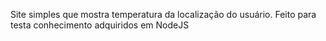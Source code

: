 Site simples que mostra temperatura da localização do usuário.
Feito para testa conhecimento adquiridos em NodeJS <img href="https://img.shields.io/badge/Node.js-43853D?style=for-the-badge&logo=node.js&logoColor=white
	https://img.shields.io/badge/JavaScript">
